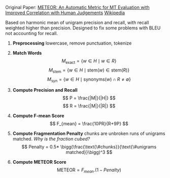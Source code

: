 Original Paper: [METEOR: An Automatic Metric for MT Evaluation with Improved Correlation with Human Judgements](https://aclanthology.org/W05-0909/)
[Wikipedia](https://en.wikipedia.org/wiki/METEOR)

Based on harmonic mean of unigram precision and recall, with recall weighted higher than precision. Designed to fix some problems with BLEU not accounting for recall.

1) **Preprocessing**
   lowercase, remove punctuation, tokenize

2) **Match Words**
   $$ 
M_{\text{exact}} = \{ w \in H \mid w \in R \}
$$
$$
M_{\text{stem}} = \{ w \in H \mid \text{stem}(w) \in \text{stem}(R) \}
$$
$$
M_{\text{syn}} = \{ w \in H \mid \text{synonyms}(w) \cap R \neq \emptyset \}
$$

3) **Compute Precision and Recall**
$$
P = \frac{|M|}{|H|}
$$
$$
R = \frac{|M|}{|R|}
$$
4) **Compute F-mean Score**
   $$
   F_{mean} = \frac{10PR}{R+9P}
   $$
5) **Compute Fragmentation Penalty**
   chunks are unbroken runs of unigrams matched. *Why is the fraction cubed?*
   $$
   Penalty = 0.5* \bigg(\frac{\text{\#chunks}}{\text{\#unigrams matched}}\bigg)^3
   $$
6) **Compute METEOR Score**
$$
\text{METEOR} = F_{mean}.(1-Penalty)
$$



